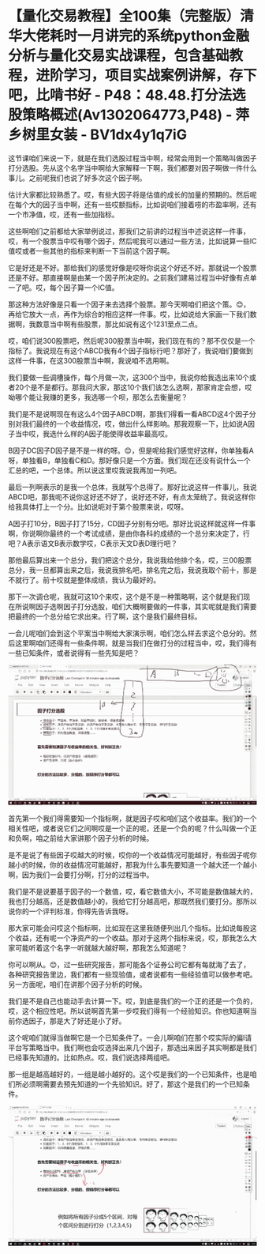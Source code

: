 # 【量化交易教程】全100集（完整版）清华大佬耗时一月讲完的系统python金融分析与量化交易实战课程，包含基础教程，进阶学习，项目实战案例讲解，存下吧，比啃书好 - P48：48.48.打分法选股策略概述(Av1302064773,P48) - 萍乡树里女装 - BV1dx4y1q7iG

这节课咱们来说一下，就是在我们选股过程当中啊，经常会用到一个策略叫做因子打分选股。先从这个名字当中啊给大家解释一下啊，我们都要对因子啊做一件什么事儿。之前呢我们也说了好多次这个因子啊。

估计大家都比较熟悉了。哎，有些大因子将是估值的成长的加量的预期的。然后呢在每个大的因子当中啊，还有一些哎额指标，比如说咱们接着唠的市盈率啊，还有一个市净值，哎，还有一些加指标。

这些啊咱们之前都给大家举例说过，那我们之前讲的过程当中述说这样一件事，哎，有一个股票当中哎有哪个因子，然后呢我可以通过一些方法，比如说算一些IC值哎或者一些其他的指标来判断一下当前这个因子啊。

它是好还是不好。那给我们的感觉好像是哎呀你说这个好还不好。那就说一个股票还是不好。那直接啊是由某一个因子所决定的。之前我们建易过程当中好像有点单一了吧。哎，每个因子算一个IC值。

那这种方法好像是只看一个因子来去选择个股票。那今天啊咱们把这个策。😊，再给它放大一点，再作为综合的相应这样一件事。哎，比如说给大家画一下我们数据啊，我数意当中啊有些股票，那比如说有这个1231至点二点。

哎，咱们说300股票吧，然后呢300股票当中啊，我们现在有的？那不仅仅是一个指标了。我说现在有这个ABCD我有4个因子指标行吧？那好了，我说咱们要做到这样一件事，在这300股票当中啊，我说咱不选用啊。

我们要做一些调槽操作，每个月做一次，这300个当中，我说你给我选出来10个或者20个是不是都行。那我问大家，那这10个我们该怎么选啊，那家肯定会想，哎呦哪个能让我赚的更多，我选哪一个呗，那怎么去衡量呢？

我们是不是说啊现在有这么4个因子ABCD啊，那我们得看一看ABCD这4个因子分别对我们最终的一个收益情况，哎，做出什么样影响。那我观察一下，比如说A因子当中哎，我选什么样的A因子能使得收益率最高哎。

B因子DC因子D因子是不是一样的呀。😊，但是呢给我们感觉好这样，你单独看A呀，单独看B，单独看C和D。那好像只是一个方面。我们现在还没有说什么一个汇总的吧，一个总体。所以说这里哎我说我再加一列吧。

最后一列啊表示的是我一个总体，我就写个总得了。那好比说这样一件事儿，我说ABCD吧，那我呃不说你这好还不好了，说好还不好，有点太笼统了。我说这样你给我具体打上一个分。比如说呃对于第个股票来说，哎呀。

A因子打10分，B因子打了15分，CD因子分别有分吧。那好比说这样就这样一件事啊，你说啊你最终的一个考试成绩，是由你各科的成绩的一个总分来决定了，行吧？A表示语文B表示数学哎，C表示天文D表D理行吧？

那他最后算出来一个总分，我们把这个总分，我说我给他排个名，哎，三00股票总分，我一旦都算出来之后，我说我排名吧，排名完之后，我说我取个前十，那是不就行了。前十哎就是整体成绩，我认为最好的。

那下一次调仓呢，我就可这10个来哎，这个是不是一种策略啊，这个就是我们现在所说啊因子选啊因子打分选股，咱们大概啊要做的一件事，其实呢就是我们需要把最终的一个总分给它求出来。行了啊，这个是我们最终目标。

一会儿呢咱们会到这个平案当中啊给大家演示啊，咱们怎么样去求这个总分的。然后这里啊咱们还得有一些条件啊，就是当我们在做打分的过程当中，哎，我们得有一些已知条件，或者说得有一些先知是吧？



![](img/53f938b6b004150ab0cd87e3fd34ee11_1.png)

首先第一个我们得需要知一个指标啊，就是因子哎和咱们这个收益率。我们的一个相关性吧，或者说它们之间啊哎是一个正的呢，还是一个负的呢？什么叫做一个正和负啊，咱之前给大家讲那个因子分析的时候。

是不是说了有些因子哎越大的时候，哎你的一个收益情况可能越好，有些因子呢你越小的时候，你的收益情况可能越好，那我为什么事先要知道一个越大还一个越小啊，因为我们一会要打分啊，打分的过程当中。

我们是不是说要基于因子的一个数值，哎，看它数值大小，不可能是数值越大的，我也打分越高，还是数值越小的，我给它打分越高吧，那既然我们要打分。那所以说你的一个评判标准，你得先告诉我呀。

那大家可能会问哎这个指标啊，比如现在这里我随便列出几个指标。比如说每股这个收益，还有呢一个净资产的一个收益。那对于这两个指标来说，哎，那我怎么大家可能听着这个名字一听就越大越好啊，那我怎么知道呢？

你可以啊从。😊，过一些研究报告，那可能各个证券公司它都有每就海了去了，各种研究报告里边，我们都有一些现验值，或者说都有一些经验值可以做参考吧。另一方面呢，咱们在讲那个因子分析的时候。

我们是不是自己也能动手去计算一下。哎，到底是我们的一个正的还是一个负的，哎，这个相应性吧。所以说啊首先第一步哎我们得有一个经验知识。你也知道啊当前你选因子，那是大了好还是小了好。

这个呢咱们就得当做啊它是一个已知条件了。一会儿啊咱们在那个哎实际的偏I请平台写策略当中。我们啊也会哎选择出来几个因子，那选出来因子其实啊都是我们已经事先知道的。比如热点。哎，我们说选择两组吧。

那一组是越高越好的，一组是越小越好的。这个哎是我们的一个已知条件，也是咱们所必须啊需要去预先知道的一个先验知识。好了，那这个是我们的一个已知条件。



![](img/53f938b6b004150ab0cd87e3fd34ee11_3.png)